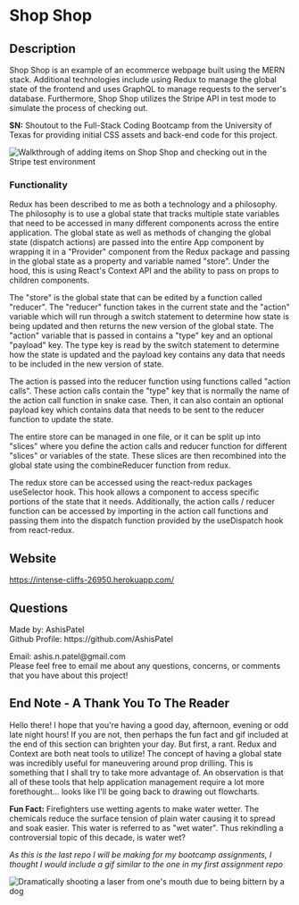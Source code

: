 <h1>Shop Shop</h1>
  
  <h2>Description</h2>
  
  Shop Shop is an example of an ecommerce webpage built using the MERN stack. Additional technologies include using Redux to manage the global state of the frontend and uses GraphQL to manage requests to the server's database. Furthermore, Shop Shop utilizes the Stripe API in test mode to simulate the process of checking out. 
  
  **SN:** Shoutout to the Full-Stack Coding Bootcamp from the University of Texas for providing initial CSS assets and back-end code for this project. 

  ![Walkthrough of adding items on Shop Shop and checking out in the Stripe test environment](https://github.com/AshisPatel/shop-shop-redux/blob/main/repo-assets/ssrd.gif)

  <h3>Functionality</h3>

  Redux has been described to me as both a technology and a philosophy. The philosophy is to use a global state that tracks multiple state variables that need to be accessed in many different components across the entire application. The global state as well as methods of changing the global state (dispatch actions) are passed into the entire App component by wrapping it in a "Provider" component from the Redux package and passing in the global state as a property and variable named "store". Under the hood, this is using React's Context API and the ability to pass on props to children components.  
  
  The "store" is the global state that can be edited by a function called "reducer". The "reducer" function takes in the current state and the "action" variable which will run through a switch statement to determine how state is being updated and then returns the new version of the global state. The "action" variable that is passed in contains a "type" key and an optional "payload" key. The type key is read by the switch statement to determine how the state is updated and the payload key contains any data that needs to be included in the new version of state. 

  The action is passed into the reducer function using functions called "action calls". These action calls contain the "type" key that is normally the name of the action call function in snake case. Then, it can also contain an optional payload key which contains data that needs to be sent to the reducer function to update the state. 

  The entire store can be managed in one file, or it can be split up into "slices" where you define the action calls and reducer function for different "slices" or variables of the state. These slices are then recombined into the global state using the combineReducer function from redux. 

  The redux store can be accessed using the react-redux packages useSelector hook. This hook allows a component to access specific portions of the state that it needs. Additionally, the action calls / reducer function can be accessed by importing in the action call functions and passing them into the dispatch function provided by the useDispatch hook from react-redux. 

  <h2>Website</h2>

  <a href="https://intense-cliffs-26950.herokuapp.com/" target="_blank">https://intense-cliffs-26950.herokuapp.com/</a>

  <h2 id="questions">Questions</h2>
  
  <p> 
  Made by: AshisPatel<br />
  Github Profile: https://github.com/AshisPatel<br />
  </p>Email: ashis.n.patel@gmail.com<br />Please feel free to email me about any questions, concerns, or comments that you have about this project!
  
  <h2>End Note - A Thank You To The Reader</h2>

  Hello there! I hope that you're having a good day, afternoon, evening or odd late night hours! If you are not, then perhaps the fun fact and gif included at the end of this section can brighten your day. But first, a rant. Redux and Context are both neat tools to utilize! The concept of having a global state was incredibly useful for maneuvering  around prop drilling. This is something that I shall try to take more advantage of. An observation is that all of these tools that help application management require a lot more forethought... looks like I'll be going back to drawing out flowcharts.

  **Fun Fact:** Firefighters use wetting agents to make water wetter. The chemicals reduce the surface tension of plain water causing it to spread and soak easier. This water is referred to as "wet water". Thus rekindling a controversial topic of this decade, is water wet?

  _As this is the last repo I will be making for my bootcamp assignments, I thought I would include a gif similar to the one in my first assignment repo_

  ![Dramatically shooting a laser from one's mouth due to being bittern by a dog](https://github.com/AshisPatel/shop-shop-redux/blob/main/repo-assets/laser.gif)

  
